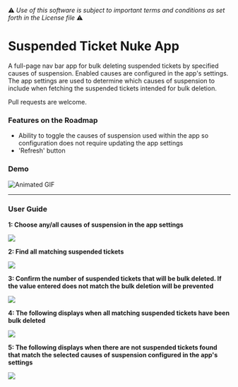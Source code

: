 :warning: *Use of this software is subject to important terms and conditions as set forth in the License file* :warning:

# Suspended Ticket Nuke App
A full-page nav bar app for bulk deleting suspended tickets by specified causes of suspension. Enabled causes are configured in the app's settings. The app settings are used to determine which causes of suspension to include when fetching the suspended tickets intended for bulk deletion.

Pull requests are welcome.

### Features on the Roadmap
* Ability to toggle the causes of suspension used within the app so configuration does not require updating the app settings
* 'Refresh' button

### Demo
![Animated GIF](http://g.recordit.co/1GGkCPjdpA.gif)

---

### User Guide
**1: Choose any/all causes of suspension in the app settings**

![](http://i.imgur.com/V5W2VSb.png)

**2: Find all matching suspended tickets**

![](http://i.imgur.com/SotIjDe.png)

**3: Confirm the number of suspended tickets that will be bulk deleted. If the value entered does not match the bulk deletion will be prevented**

![](http://i.imgur.com/yoYRN12.png)

**4: The following displays when all matching suspended tickets have been bulk deleted**

![](http://i.imgur.com/XhExeMd.png)

**5: The following displays when there are not suspended tickets found that match the selected causes of suspension configured in the app's settings**

![](http://i.imgur.com/lduoVug.png)
